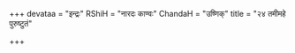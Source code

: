 +++
devataa = "इन्द्रः"
RShiH = "नारदः काण्वः"
ChandaH = "उष्णिक्"
title = "२४ तमीमहे पुरुष्टुतं"

+++

